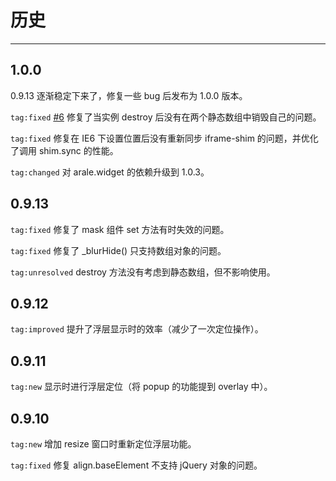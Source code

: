 # 历史

---

## 1.0.0

0.9.13 逐渐稳定下来了，修复一些 bug 后发布为 1.0.0 版本。

`tag:fixed` [#6](https://github.com/aralejs/overlay/issues/6) 修复了当实例 destroy 后没有在两个静态数组中销毁自己的问题。

`tag:fixed` 修复在 IE6 下设置位置后没有重新同步 iframe-shim 的问题，并优化了调用 shim.sync 的性能。

`tag:changed` 对 arale.widget 的依赖升级到 1.0.3。


## 0.9.13

`tag:fixed` 修复了 mask 组件 set 方法有时失效的问题。

`tag:fixed` 修复了 _blurHide() 只支持数组对象的问题。

`tag:unresolved` destroy 方法没有考虑到静态数组，但不影响使用。

## 0.9.12

`tag:improved` 提升了浮层显示时的效率（减少了一次定位操作）。

## 0.9.11

`tag:new` 显示时进行浮层定位（将 popup 的功能提到 overlay 中）。

## 0.9.10

`tag:new` 增加 resize 窗口时重新定位浮层功能。

`tag:fixed` 修复 align.baseElement 不支持 jQuery 对象的问题。


